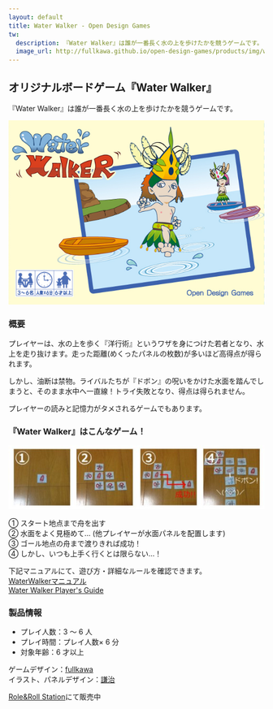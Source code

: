 ```yaml
---
layout: default
title: Water Walker - Open Design Games
tw:
  description: 『Water Walker』は誰が一番長く水の上を歩けたかを競うゲームです。
  image_url: http://fullkawa.github.io/open-design-games/products/img/water-walker-package.png
---
```


## オリジナルボードゲーム『Water Walker』

『Water Walker』は誰が一番長く水の上を歩けたかを競うゲームです。

![Water Walker パッケージ画像](img/water-walker-package.png "Water Walker パッケージ画像")

### 概要

プレイヤーは、水の上を歩く『洋行術』というワザを身につけた若者となり、水上を走り抜けます。走った距離(めくったパネルの枚数)が多いほど高得点が得られます。

しかし、油断は禁物。ライバルたちが『ドボン』の呪いをかけた水面を踏んでしまうと、そのまま水中へ一直線！トライ失敗となり、得点は得られません。

プレイヤーの読みと記憶力がタメされるゲームでもあります。

### 『Water Walker』はこんなゲーム！

![WaterWalkerプレイイメージ](img/water-walker-playing.jpg "WaterWalkerプレイイメージ")

① スタート地点まで舟を出す  
② 水面をよく見極めて… (他プレイヤーが水面パネルを配置します)  
③ ゴール地点の舟まで渡りきれば成功！  
④ しかし、いつも上手く行くとは限らない…！  

下記マニュアルにて、遊び方・詳細なルールを確認できます。  
[WaterWalkerマニュアル](water_walker_manual.pdf)  
[Water Walker Player's Guide](water_walker_manual_en.html)  

### 製品情報

* プレイ人数：3 ～ 6 人
* プレイ時間：プレイ人数× 6 分
* 対象年齢：6 才以上

ゲームデザイン：[fullkawa](https://twitter.com/fullkawa)  
イラスト、パネルデザイン：[謙治](https://twitter.com/im_kenji)  

[Role&Roll Station](http://arclight.sakura.ne.jp/bgame/item/330000270000/)にて販売中
